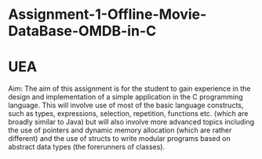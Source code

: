 # Assignment-1-Offline-Movie-DataBase-OMDB-in-C
# UEA
 
Aim: The aim of this assignment is for the student to gain experience in the design and implementation of a simple application in the C programming language.
This will involve use of most of the basic language constructs, such as types, expressions, selection, repetition, functions etc. 
(which are broadly similar to Java) but will also involve more advanced topics including the use of pointers and dynamic memory allocation 
(which are rather different) and the use of structs to write modular programs based on abstract data types (the forerunners of classes).
